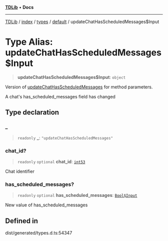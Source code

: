 [**TDLib**](../../../../../../README.md) • **Docs**

***

[TDLib](../../../../../../modules.md) / [index](../../../../../README.md) / [types](../../../README.md) / [default](../README.md) / updateChatHasScheduledMessages$Input

# Type Alias: updateChatHasScheduledMessages$Input

> **updateChatHasScheduledMessages$Input**: `object`

Version of [updateChatHasScheduledMessages](updateChatHasScheduledMessages.md) for method parameters.

A chat's has_scheduled_messages field has changed

## Type declaration

### \_

> `readonly` **\_**: `"updateChatHasScheduledMessages"`

### chat\_id?

> `readonly` `optional` **chat\_id**: [`int53`](int53-1.md)

Chat identifier

### has\_scheduled\_messages?

> `readonly` `optional` **has\_scheduled\_messages**: [`Bool$Input`](Bool$Input.md)

New value of has_scheduled_messages

## Defined in

dist/generated/types.d.ts:54347
